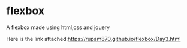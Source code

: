 # flexbox
A flexbox made using html,css and jquery

Here is the link attached:https://rupam870.github.io/flexbox/Day3.html
